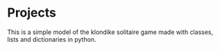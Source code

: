 # Projects
This is a simple model of the klondike solitaire game made with classes, lists and dictionaries in python.
